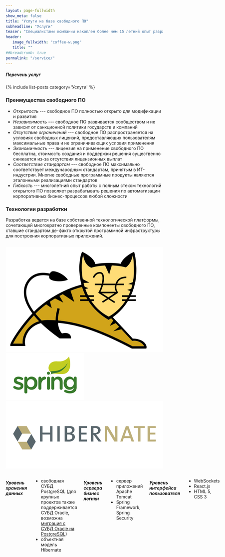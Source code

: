 ```yaml
---
layout: page-fullwidth
show_meta: false
title: "Услуги на базе свободного ПО"
subheadline: "Услуги"
teaser: "Специалистами компании накоплен более чем 15 летний опыт разработки и сопровождения программных решений на базе свободного ПО"
header:
   image_fullwidth: "coffee-w.png"
   title: ""
##breadcrumb: true
permalink: "/service/"
---
```


##### Перечень услуг

{% include list-posts category='Услуги' %}


### Преимущества свободного ПО

- *Открытость* --- свободное ПО полностью открыто для модификации и развития
- *Независимость* --- свободное ПО развивается сообществом и не зависит от санкционной политики государств и компаний
- *Отсутствие ограничений* --- свободное ПО распространяется на условиях свободных лицензий, предоставляющих пользователям максимальные права и не ограничивающих условия применения
- *Экономичность* --- лицензия на применение свободного ПО бесплатна, стоимость создания и поддержки решения существенно снижается из-за отсутствия лицензионных выплат
- *Соответствие стандартам* --- свободное ПО максимально соответствует международным стандартам, принятым в ИТ-индустрии. Многие свободные программные продукты являются эталонными реализациями стандартов 
- *Гибкость* --- многолетний опыт работы с полным стеком технологий открытого ПО позволяет разрабатывать решения по автоматизации корпоративных бизнес-процессов любой сложности

### Технологии разработки

Разработка ведется на базе собственной технологической платформы, сочетающей многократно проверенные компоненты свободного ПО, ставшие стандартом де-факто открытой программной инфраструктуры для построения корпоративных приложений.

<div class="row">
<div class="medium-3 medium-push-9 columns" markdown="1">

![Tomcat][3]
![Spring Framework][4]
![Hibernate][5]

</div><!-- /.medium-4.columns -->

<div class="medium-9 medium-pull-3 columns" markdown="1">

##### Уровень хранения данных

- свободная СУБД PostgreSQL (для крупных проектов также поддерживается СУБД Oracle, возможна [миграция c СУБД Oracle на PostgreSQL][1])
- объектная модель Hibernate 

##### Уровень сервера бизнес логики

- сервер приложений Apache Tomcat
- Spring Framework, Spring Security

##### Уровень интерфейса пользователя 

- WebSockets
- React.js
- HTML 5, CSS 3


 [1]: /service/migration/
 [2]: /images/l12866-java-eps-logo-99090.png
 [3]: /images/tomcat-logo.svg
 [4]: /images/spring-logo.png
 [5]: /images/hibernate-logo.png
 [6]: #
 [7]: #
 [8]: #
 [9]: #
 [10]: #

</div>
